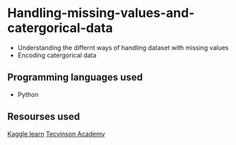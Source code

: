 # Handling-missing-values-and-catergorical-data
+ Understanding the differnt ways of handling dataset with missing values 
+ Encoding catergorical data 

## Programming languages used 
+ Python 
## Resourses used 
[Kaggle learn](https://www.kaggle.com/)
[Tecvinson Academy](https://tecvinsonacademy.com/courses/data-analysis/)
